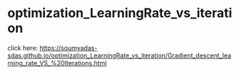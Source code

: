 # optimization_LearningRate_vs_iteration



click here: https://soumyadas-sdas.github.io/optimization_LearningRate_vs_iteration/Gradient_descent_learning_rate_VS_%20Iterations.html
